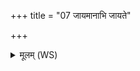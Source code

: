+++
title = "07 जायमानाभि जायते"

+++
<details><summary>मूलम् (WS)</summary>

जायमानाभि जायते देवान् त्सब्राह्मणान् वशा।  
तस्माद् ब्रह्मभ्यो देयैषा तदाहुः स्वस्य गोपनम् ॥ १० ॥
</details>